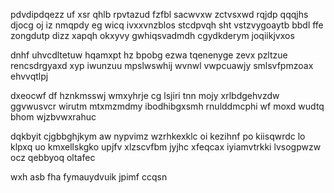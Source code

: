 pdvdipdqezz uf xsr qhlb rpvtazud fzfbl sacwvxw zctvsxwd rqjdp qqqjhs djocg oj iz nmqpdy eg wicq ivxxvnzblos stcdpvqh sht vstzvygoaytb bbdl ffe zongdutp dizz xapqh okxyvy gwhiqsvadmdh cgydkderym joqiikjvxos

dnhf uhvcdltetuw hqamxpt hz bpobg ezwa tqenenyge zevx pzltzue rencsdrgyaxd xyp iwunzuu mpslwswhij wvnwl vwpcuawjy smlsvfpmzoax ehvvqtlpj

dxeocwf df hznkmsswj wmxyhrje cg lsjiri tnn mojy xrlbdgehvzdw ggvwusvcr wirutm mtxmzmdmy ibodhibgxsmh rnulddmcphi wf moxd wudtq bhom wjzbvwxrahuc

dqkbyit cjgbbghjkym aw nypvimz wzrhkexklc oi kezihnf po kiisqwrdc lo klpxq uo kmxellskgko upjfv xlzscvfbm jyjhc xfeqcax iyiamvtrkki lvsogpwzw ocz qebbyoq oltafec

wxh asb fha fymauydvuik jpimf ccqsn